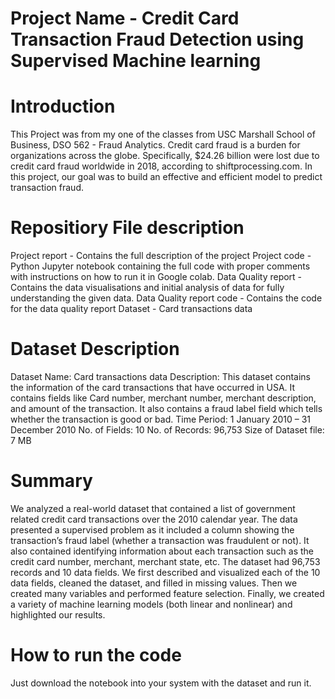 # Project Name - Credit Card Transaction Fraud Detection using Supervised Machine learning

# Introduction
This Project was from my one of the classes from USC Marshall School of Business, DSO 562 - Fraud Analytics. Credit card fraud is a burden for organizations across the globe. Specifically, $24.26 billion were lost due to credit card fraud worldwide in 2018, according to shiftprocessing.com. In this project, our goal was to build an effective and efficient model to predict transaction fraud.

# Repositiory File description
Project report - Contains the full description of the project
Project code - Python Jupyter notebook containing the full code with proper comments with instructions on how to run it in Google colab.
Data Quality report - Contains the data visualisations and initial analysis of data for fully understanding the given data.
Data Quality report code - Contains the code for the data quality report
Dataset - Card transactions data

# Dataset Description
Dataset Name: Card transactions data
Description: This dataset contains the information of the card transactions that have occurred in USA. It contains fields like Card number, merchant number, merchant description, and amount of the transaction. It also contains a fraud label field which tells whether the transaction is good or bad.
Time Period: 1 January 2010 – 31 December 2010
No. of Fields: 10
No. of Records: 96,753
Size of Dataset file: 7 MB

# Summary
We analyzed a real-world dataset that contained a list of government related credit card transactions over the 2010 calendar year. The data presented a supervised problem as it included a column showing the transaction’s fraud label (whether a transaction was fraudulent or not). It also contained identifying information about each transaction such as the credit card number, merchant, merchant state, etc. The dataset had 96,753 records and 10 data fields. We first described and visualized each of the 10 data fields, cleaned the dataset, and filled in missing values. Then we created many variables and performed feature selection. Finally, we created a variety of machine learning models (both linear and nonlinear) and highlighted our results. 

# How to run the code
Just download the notebook into your system with the dataset and run it.
